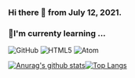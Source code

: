 ### Hi there 👋 from July 12, 2021.

### 🌱I'm currenty learning ...
<img alt="GitHub" src ="https://img.shields.io/badge/GitHub-181717.svg?&style=for-the-badge&logo=GitHub&logoColor=White"/> <img alt="HTML5" src ="https://img.shields.io/badge/HTML5-E34F26.svg?&style=for-the-badge&logo=HTML5&logoColor=Black"/> <img alt="Atom" src ="https://img.shields.io/badge/Atom-66595C.svg?&style=for-the-badge&logo=Atom&logoColor=White"/>
<!---
Here are some ideas to get you started:

- 🔭 I’m currently working on ...
- 🌱 I’m currently learning ...
- 👯 I’m looking to collaborate on ...
- 🤔 I’m looking for help with ...
- 💬 Ask me about ...
- 📫 How to reach me: ...
- 😄 Pronouns: ...
- ⚡ Fun fact: ...
--->
[![Anurag's github stats](https://github-readme-stats.vercel.app/api?username=bigwon9999)](https://github.com/anuraghazra/github-readme-stats)[![Top Langs](https://github-readme-stats.vercel.app/api/top-langs/?username=bigwon9999&layout=compact)](https://github.com/anuraghazra/github-readme-stats)
